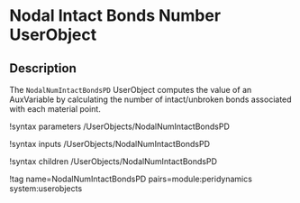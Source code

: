 # Nodal Intact Bonds Number UserObject

## Description

The `NodalNumIntactBondsPD` UserObject computes the value of an AuxVariable by calculating the number of intact/unbroken bonds associated with each material point.

!syntax parameters /UserObjects/NodalNumIntactBondsPD

!syntax inputs /UserObjects/NodalNumIntactBondsPD

!syntax children /UserObjects/NodalNumIntactBondsPD

!tag name=NodalNumIntactBondsPD pairs=module:peridynamics system:userobjects
